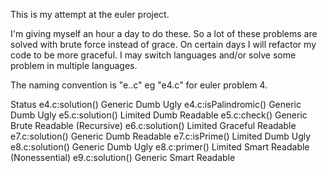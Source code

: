 This is my attempt at the euler project.

I'm giving myself an hour a day to do these. So a lot of these problems are solved with brute force instead of grace. On certain days I will refactor my code to be more graceful. I may switch languages and/or solve some problem in multiple languages.

The naming convention is "e.\.c" eg "e4.c" for euler problem 4.

Status
e4.c:solution()         Generic Dumb Ugly
e4.c:isPalindromic()    Generic Dumb Ugly
e5.c:solution()         Limited Dumb Readable
e5.c:check()            Generic Brute Readable (Recursive)
e6.c:solution()         Limited Graceful Readable
e7.c:solution()         Generic Dumb Readable
e7.c:isPrime()          Limited Dumb Ugly
e8.c:solution()         Generic Dumb Ugly
e8.c:primer()           Limited Smart Readable (Nonessential)
e9.c:solution()         Generic Smart Readable
